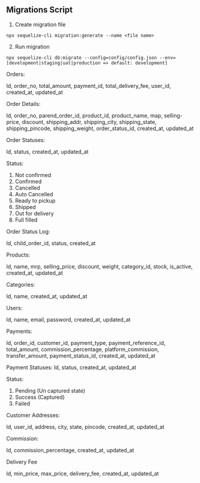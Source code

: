 
## Migrations Script
1. Create migration file
```
npx sequelize-cli migration:generate --name <file name>
```
2. Run migration
```
npx sequelize-cli db:migrate --config=config/config.json --env=[development|staging|uat|production => default: development]
```
Orders: 

Id, order_no, total_amount, payment_id, total_delivery_fee, user_id, created_at, updated_at

Order Details:

Id, order_no, parend_order_id, product_id, product_name, map, selling-price, discount, shipping_addr, shipping_city, shipping_state, shipping_pincode, shipping_weight, order_status_id, created_at, updated_at

Order Statuses:

Id, status, created_at, updated_at

Status:
1. Not confirmed
2. Confirmed
3. Cancelled
4. Auto Cancelled
5. Ready to pickup
6. Shipped
7. Out for delivery
8. Full filled

Order Status Log:

Id, child_order_id, status, created_at

Products: 

Id, name, mrp, selling_price, discount, weight, category_id, stock, is_active, created_at, updated_at

Categories:

Id, name, created_at, updated_at

Users:

Id, name, email, password, created_at, updated_at

Payments:

Id, order_id, customer_id, payment_type, payment_reference_id, total_amount, commission_percentage, platform_commission, transfer_amount, payment_status_id, created_at, updated_at

Payment Statuses:
Id, status, created_at, updated_at

Status: 
1. Pending (Un captured state)
2. Success (Captured)
3. Failed

Customer Addresses:

Id, user_id, address, city, state, pincode,  created_at, updated_at

Commission:

Id, commission_percentage, created_at, updated_at

Delivery Fee

Id, min_price, max_price, delivery_fee, created_at, updated_at